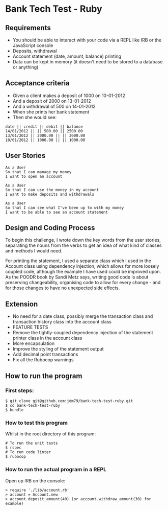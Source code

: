 # Bank Tech Test - Ruby


## Requirements

* You should be able to interact with your code via a REPL like IRB or the JavaScript console
* Deposits, withdrawal
* Account statement (date, amount, balance) printing
* Data can be kept in memory (it doesn't need to be stored to a database or anything)


## Acceptance criteria

* Given a client makes a deposit of 1000 on 10-01-2012
* And a deposit of 2000 on 13-01-2012
* And a withdrawal of 500 on 14-01-2012
* When she prints her bank statement
* Then she would see:

```
date || credit || debit || balance
14/01/2012 || || 500.00 || 2500.00
13/01/2012 || 2000.00 || || 3000.00
10/01/2012 || 1000.00 || || 1000.00
```

## User Stories

```
As a User
So that I can manage my money
I want to open an account

As a User
So that I can use the money in my account
I want to make deposits and withdrawals

As a User
So that I can see what I've been up to with my money
I want to be able to see an account statement
```


## Design and Coding Process

To begin this challenge, I wrote down the key words from the user stories, separating the nouns from the verbs to get an idea of what kind of classes and methods I would need.

For printing the statement, I used a separate class which I used in the Account class using dependency injection, which allows for more loosely coupled code, although the example I have used could be improved upon. As the POODR book by Sandi Metz says, writing good code is about preserving changeability, organising code to allow for every change - and for those changes to have no unexpected side effects. 


## Extension

* No need for a date class, possibly merge the transaction class and transaction history class into the account class
* FEATURE TESTS
* Remove the tightly-coupled dependency injection of the statement printer class in the account class
* More encapsulation
* Improve the styling of the statement output
* Add decimal point transactions
* Fix all the Rubocop warnings


## How to run the program

### First steps:

```
$ git clone git@github.com:jdm79/bank-tech-test-ruby.git
$ cd bank-tech-test-ruby
$ bundle
```

### How to test this program

Whilst in the root directory of this program:
```
# To run the unit tests
$ rspec
# To run code linter
$ rubocop
```

### How to run the actual program in a REPL

Open up IRB on the console:

```
> require './lib/account.rb'
> account = Account.new
> account.deposit_amount(40) (or account.withdraw_amount(30) for example)
```


